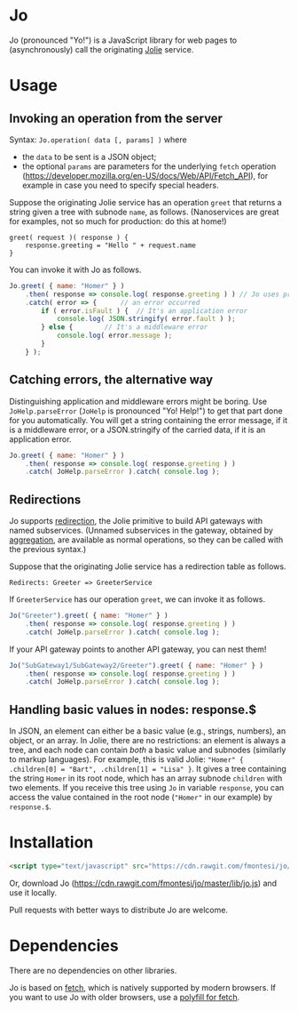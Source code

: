 # Jo

Jo (pronounced "Yo!") is a JavaScript library for web pages to (asynchronously) call the originating [Jolie](https://www.jolie-lang.org/) service.

# Usage

## Invoking an operation from the server

Syntax: `Jo.operation( data [, params] )` where
- the `data` to be sent is a JSON object;
- the optional `params` are parameters for the underlying `fetch` operation (https://developer.mozilla.org/en-US/docs/Web/API/Fetch_API), for example in case you need to specify special headers.

Suppose the originating Jolie service has an operation `greet` that returns a string given a tree with subnode `name`, as follows.
(Nanoservices are great for examples, not so much for production: do this at home!)

```jolie
greet( request )( response ) {
	response.greeting = "Hello " + request.name
}
```

You can invoke it with Jo as follows.

```javascript
Jo.greet( { name: "Homer" } )
	.then( response => console.log( response.greeting ) ) // Jo uses promises
	.catch( error => {		// an error occurred
		if ( error.isFault ) {	// It's an application error
			console.log( JSON.stringify( error.fault ) );
		} else {		// It's a middleware error
			console.log( error.message );
		}
	} );
```

## Catching errors, the alternative way

Distinguishing application and middleware errors might be boring.
Use `JoHelp.parseError` (`JoHelp` is pronounced "Yo! Help!") to get that part done for you automatically. You will get a string containing the error message, if it is a middleware error, or a JSON.stringify of the carried data, if it is an application error.

```javascript
Jo.greet( { name: "Homer" } )
	.then( response => console.log( response.greeting ) )
	.catch( JoHelp.parseError ).catch( console.log );
```

## Redirections

Jo supports [redirection](https://jolielang.gitbook.io/docs/architectural-composition/redirection), the Jolie primitive to build API gateways with named subservices. (Unnamed subservices in the gateway, obtained by [aggregation](https://jolielang.gitbook.io/docs/architectural-composition/aggregation), are available as normal operations, so they can be called with the previous syntax.)

Suppose that the originating Jolie service has a redirection table as follows.
```jolie
Redirects: Greeter => GreeterService
```

If `GreeterService` has our operation `greet`, we can invoke it as follows.

```javascript
Jo("Greeter").greet( { name: "Homer" } )
	.then( response => console.log( response.greeting ) )
	.catch( JoHelp.parseError ).catch( console.log );
```

If your API gateway points to another API gateway, you can nest them!

```javascript
Jo("SubGateway1/SubGateway2/Greeter").greet( { name: "Homer" } )
	.then( response => console.log( response.greeting ) )
	.catch( JoHelp.parseError ).catch( console.log );
```

## Handling basic values in nodes: response.$

In JSON, an element can either be a basic value (e.g., strings, numbers), an object, or an array.
In Jolie, there are no restrictions: an element is always a tree, and each node can contain _both_ a basic value and subnodes (similarly to markup languages).
For example, this is valid Jolie: `"Homer" { .children[0] = "Bart", .children[1] = "Lisa" }`. It gives a tree containing the string `Homer` in its root node, which has an array subnode `children` with two elements. If you receive this tree using `Jo` in variable `response`, you can access the value contained in the root node (`"Homer"` in our example) by `response.$`.

# Installation

```html
<script type="text/javascript" src="https://cdn.rawgit.com/fmontesi/jo/master/lib/jo.js"></script>
```

Or, download Jo (https://cdn.rawgit.com/fmontesi/jo/master/lib/jo.js) and use it locally.

Pull requests with better ways to distribute Jo are welcome.

# Dependencies

There are no dependencies on other libraries. 

Jo is based on [fetch](https://developer.mozilla.org/en-US/docs/Web/API/Fetch_API), which is natively supported by modern browsers.
If you want to use Jo with older browsers, use a [polyfill for fetch](https://github.com/github/fetch).
